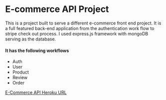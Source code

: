 # E-commerce API Project

This is a project built to serve a different e-commerce front end project. It is a full featured back-end application from the authentication work flow to stripe check out process. 
I used express.js framework with mongoDB serving as the database. 


#### It has the following workflows

 - Auth
 - User
 - Product
 - Review
 - Order

[E-Commerce API Heroku URL](https://e-commerce-api-77.herokuapp.com/)






